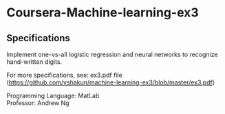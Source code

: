 # Coursera-Machine-learning-ex3

## Specifications

Implement one-vs-all logistic regression and neural networks to recognize hand-written digits.

For more specifications, see: ex3.pdf file (https://github.com/vshakun/machine-learning-ex3/blob/master/ex3.pdf)

Programming Language: MatLab <br/>
Professor: Andrew Ng 
